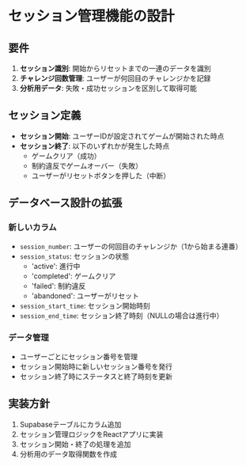 # セッション管理機能の設計

## 要件
1. **セッション識別**: 開始からリセットまでの一連のデータを識別
2. **チャレンジ回数管理**: ユーザーが何回目のチャレンジかを記録
3. **分析用データ**: 失敗・成功セッションを区別して取得可能

## セッション定義
- **セッション開始**: ユーザーIDが設定されてゲームが開始された時点
- **セッション終了**: 以下のいずれかが発生した時点
  - ゲームクリア（成功）
  - 制約違反でゲームオーバー（失敗）
  - ユーザーがリセットボタンを押した（中断）

## データベース設計の拡張

### 新しいカラム
- `session_number`: ユーザーの何回目のチャレンジか（1から始まる連番）
- `session_status`: セッションの状態
  - 'active': 進行中
  - 'completed': ゲームクリア
  - 'failed': 制約違反
  - 'abandoned': ユーザーがリセット
- `session_start_time`: セッション開始時刻
- `session_end_time`: セッション終了時刻（NULLの場合は進行中）

### データ管理
- ユーザーごとにセッション番号を管理
- セッション開始時に新しいセッション番号を発行
- セッション終了時にステータスと終了時刻を更新

## 実装方針
1. Supabaseテーブルにカラム追加
2. セッション管理ロジックをReactアプリに実装
3. セッション開始・終了の処理を追加
4. 分析用のデータ取得関数を作成